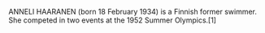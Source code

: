 ANNELI HAARANEN (born 18 February 1934) is a Finnish former swimmer. She competed in two events at the 1952 Summer Olympics.[1]
